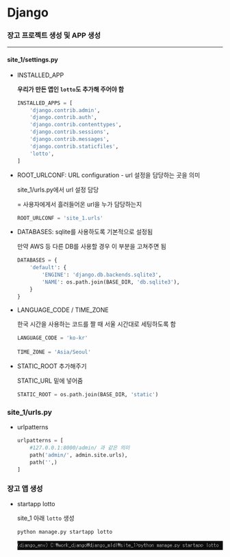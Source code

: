 # Django

### 장고 프로젝트 생성 및 APP 생성

---

#### site_1/settings.py

- INSTALLED_APP

  **우리가 만든 앱인 `lotto`도 추가해 주어야 함**

  ```python
  INSTALLED_APPS = [
      'django.contrib.admin',
      'django.contrib.auth',
      'django.contrib.contenttypes',
      'django.contrib.sessions',
      'django.contrib.messages',
      'django.contrib.staticfiles',
      'lotto',
  ]
  ```

  

- ROOT_URLCONF: URL configuration - url 설정을 담당하는 곳을 의미

  site_1/urls.py에서 url 설정 담당

  = 사용자에게서 흘러들어온 url을 누가 담당하는지

  ```python
  ROOT_URLCONF = 'site_1.urls'
  ```

  

- DATABASES: sqlite를 사용하도록 기본적으로 설정됨

  만약  AWS 등 다른 DB를 사용할 경우 이 부분을 고쳐주면 됨

  ```python
  DATABASES = {
      'default': {
          'ENGINE': 'django.db.backends.sqlite3',
          'NAME': os.path.join(BASE_DIR, 'db.sqlite3'),
      }
  }
  ```

  

- LANGUAGE_CODE / TIME_ZONE

  한국 시간을 사용하는 코드를 짤 때 서울 시간대로 세팅하도록 함

  ```python
  LANGUAGE_CODE = 'ko-kr'
  
  TIME_ZONE = 'Asia/Seoul'
  ```

  

- STATIC_ROOT 추가해주기

  STATIC_URL 밑에 넣어줌

  ```python
  STATIC_ROOT = os.path.join(BASE_DIR, 'static')
  ```



### site_1/urls.py

- urlpatterns

  ```python
  urlpatterns = [
      #127.0.0.1:8000/admin/ 과 같은 의미
      path('admin/', admin.site.urls),
      path('',)
  ]
  ```




### 장고 앱 생성

- startapp lotto

  site_1 아래 `lotto` 생성

  ```
  python manage.py startapp lotto
  ```

  ![image-20200210171328049](./Image/image-20200210171328049.png) 

  

